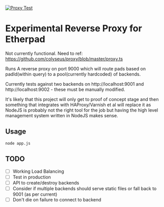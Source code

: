 [![Proxy Test](https://github.com/ether/etherpad-proxy/actions/workflows/backend-tests.yml/badge.svg)](https://github.com/ether/etherpad-proxy/actions/workflows/backend-tests.yml)

# Experimental Reverse Proxy for Etherpad
Not currently functional.  Need to ref: https://github.com/colyseus/proxy/blob/master/proxy.ts

Runs A reverse proxy on port 9000 which will route pads based on padId(within query) to a pool(currently hardcoded) of backends.

Currently tests against two backends on http://localhost:9001 and http://localhost:9002 - these must be manually modified.

It's likely that this project will only get to proof of concept stage and then something that integrates with HAProxy/Varnish et al will replace it as NodeJS is probably not the right tool for the job but having the high level management system written in NodeJS makes sense.

## Usage
```
node app.js
```

## TODO
- [ ] Working Load Balancing
- [ ] Test in production
- [ ] API to create/destroy backends
- [ ] Consider if multiple backends should serve static files or fall back to 9001 (as per current)
- [ ] Don't die on failure to connect to backend
